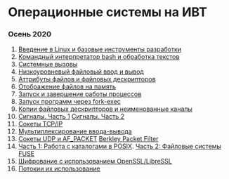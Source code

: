 # Операционные системы на ИВТ

### Осень 2020

1. [Введение в Linux и базовые инструменты разработки](practice/linux_basics/)
2. [Командный интерпретатор bash и обработка текстов](practice/bash-grep-sed/)
3. [Системные вызовы](practice/asm/nostdlib_baremetal/)
4. [Низкоуровневый файловый ввод и вывод](practice/file_io/)
5. [Аттрибуты файлов и файловых дескрипторов](practice/stat_fcntl/)
6. [Отображение файлов на память](practice/mmap/)
7. [Запуск и завершение работы процессов](practice/fork/)
8. [Запуск программ через fork-exec](practice/exec-rlimit-ptrace/)
9. [Копии файловых дескрипторов и неименованные каналы](practice/fdup-pipe/)
10. [Сигналы. Часть 1](practice/signal-1/) [Сигналы. Часть 2](practice/signal-2/)
11. [Сокеты TCP/IP](practice/sockets-tcp/)
12. [Мультиплексирование ввода-вывода](practice/epoll/)
13. [Сокеты UDP и AF_PACKET](practice/sockets-udp/) [Berkley Packet Filter](practice/bpf/)
14. [Часть 1: Работа с каталогами в POSIX](practice/posix_dirent_time). [Часть 2: Файловые системы FUSE](practice/fuse/)
15. [Шифрование с использованием OpenSSL/LibreSSL](practice/openssl/)
16. [Потоки](practice/pthread/)[и их использование](practice/mutex-condvar-atomic/)
